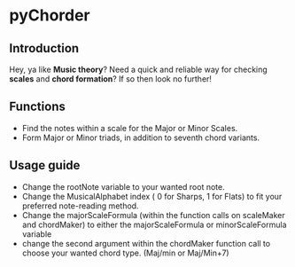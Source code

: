 # pyChorder
## Introduction
Hey, ya like **Music theory**?
Need a quick and reliable way for checking **scales** and **chord formation**?
If so then look no further!

## Functions
- Find the notes within a scale for the Major or Minor Scales.
- Form Major or Minor triads, in addition to seventh chord variants.

## Usage guide
- Change the rootNote variable to your wanted root note.
- Change the MusicalAlphabet index ( 0 for Sharps, 1 for Flats) to fit your preferred note-reading method.
- Change the majorScaleFormula (within the function calls on scaleMaker and chordMaker) to either the majorScaleFormula or minorScaleFormula variable
- change the second argument within the chordMaker function call to choose your wanted chord type. (Maj/min or Maj/Min+7)

